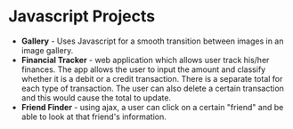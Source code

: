 # Javascript Projects
- **Gallery** - Uses Javascript for a smooth transition between images in an image gallery.
- **Financial Tracker** - web application which allows user track his/her finances. The app allows the user to input the amount and classify whether it is a debit or a credit transaction. There is a separate total for each type of transaction. The user can also delete a certain transaction and this would cause the total to update. 
- **Friend Finder** - using ajax, a user can click on a certain "friend" and be able to look at that friend's information. 
